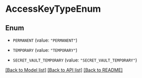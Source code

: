 # AccessKeyTypeEnum

## Enum


* `PERMANENT` (value: `"PERMANENT"`)

* `TEMPORARY` (value: `"TEMPORARY"`)

* `SECRET_VAULT_TEMPORARY` (value: `"SECRET_VAULT_TEMPORARY"`)


[[Back to Model list]](../README.md#documentation-for-models) [[Back to API list]](../README.md#documentation-for-api-endpoints) [[Back to README]](../README.md)


